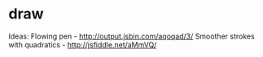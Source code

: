 # draw

Ideas:
Flowing pen - http://output.jsbin.com/aqoqad/3/
Smoother strokes with quadratics - http://jsfiddle.net/aMmVQ/
